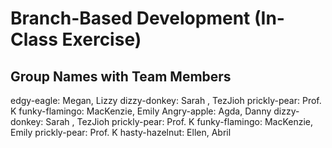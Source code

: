 # Branch-Based Development (In-Class Exercise)

## Group Names with Team Members
edgy-eagle: Megan, Lizzy
dizzy-donkey: Sarah , TezJioh
prickly-pear: Prof. K
funky-flamingo: MacKenzie, Emily
Angry-apple: Agda, Danny
dizzy-donkey: Sarah , TezJioh
prickly-pear: Prof. K
funky-flamingo: MacKenzie, Emily
prickly-pear: Prof. K
hasty-hazelnut: Ellen, Abril 

